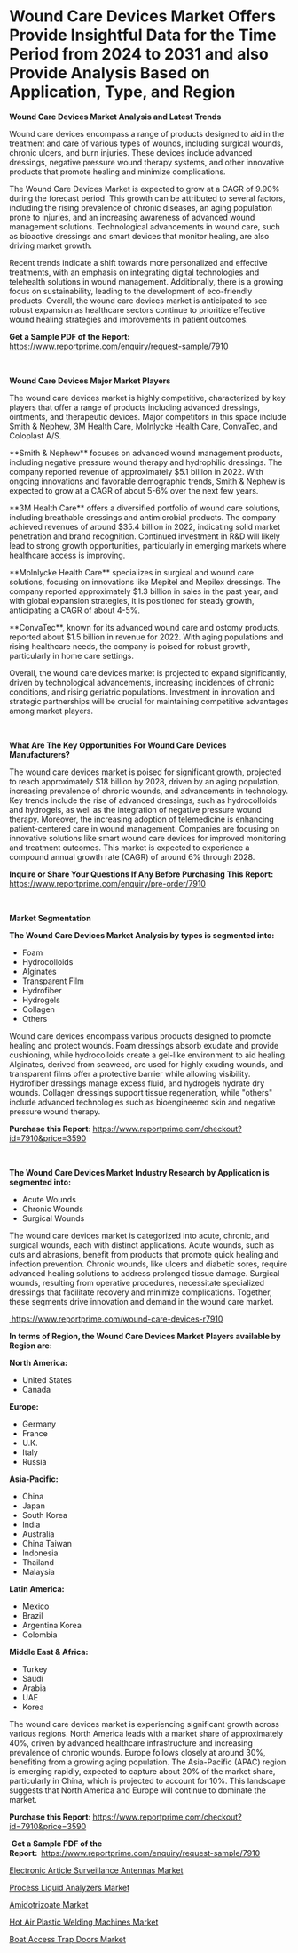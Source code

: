 <p><h1>Wound Care Devices Market Offers Provide Insightful Data for the Time Period from 2024 to 2031 and also Provide Analysis Based on Application, Type, and Region</h1></p><p><strong>Wound Care Devices Market Analysis and Latest Trends</strong></p>
<p><p>Wound care devices encompass a range of products designed to aid in the treatment and care of various types of wounds, including surgical wounds, chronic ulcers, and burn injuries. These devices include advanced dressings, negative pressure wound therapy systems, and other innovative products that promote healing and minimize complications.</p><p>The Wound Care Devices Market is expected to grow at a CAGR of 9.90% during the forecast period. This growth can be attributed to several factors, including the rising prevalence of chronic diseases, an aging population prone to injuries, and an increasing awareness of advanced wound management solutions. Technological advancements in wound care, such as bioactive dressings and smart devices that monitor healing, are also driving market growth.</p><p>Recent trends indicate a shift towards more personalized and effective treatments, with an emphasis on integrating digital technologies and telehealth solutions in wound management. Additionally, there is a growing focus on sustainability, leading to the development of eco-friendly products. Overall, the wound care devices market is anticipated to see robust expansion as healthcare sectors continue to prioritize effective wound healing strategies and improvements in patient outcomes.</p></p>
<p><strong>Get a Sample PDF of the Report:&nbsp;</strong> <a href="https://www.reportprime.com/enquiry/request-sample/7910">https://www.reportprime.com/enquiry/request-sample/7910</a></p>
<p>&nbsp;</p>
<p><strong>Wound Care Devices Major Market Players</strong></p>
<p><p>The wound care devices market is highly competitive, characterized by key players that offer a range of products including advanced dressings, ointments, and therapeutic devices. Major competitors in this space include Smith & Nephew, 3M Health Care, Molnlycke Health Care, ConvaTec, and Coloplast A/S.</p><p>**Smith & Nephew** focuses on advanced wound management products, including negative pressure wound therapy and hydrophilic dressings. The company reported revenue of approximately $5.1 billion in 2022. With ongoing innovations and favorable demographic trends, Smith & Nephew is expected to grow at a CAGR of about 5-6% over the next few years.</p><p>**3M Health Care** offers a diversified portfolio of wound care solutions, including breathable dressings and antimicrobial products. The company achieved revenues of around $35.4 billion in 2022, indicating solid market penetration and brand recognition. Continued investment in R&D will likely lead to strong growth opportunities, particularly in emerging markets where healthcare access is improving.</p><p>**Molnlycke Health Care** specializes in surgical and wound care solutions, focusing on innovations like Mepitel and Mepilex dressings. The company reported approximately $1.3 billion in sales in the past year, and with global expansion strategies, it is positioned for steady growth, anticipating a CAGR of about 4-5%.</p><p>**ConvaTec**, known for its advanced wound care and ostomy products, reported about $1.5 billion in revenue for 2022. With aging populations and rising healthcare needs, the company is poised for robust growth, particularly in home care settings.</p><p>Overall, the wound care devices market is projected to expand significantly, driven by technological advancements, increasing incidences of chronic conditions, and rising geriatric populations. Investment in innovation and strategic partnerships will be crucial for maintaining competitive advantages among market players.</p></p>
<p>&nbsp;</p>
<p><strong>What Are The Key Opportunities For Wound Care Devices Manufacturers?</strong></p>
<p><p>The wound care devices market is poised for significant growth, projected to reach approximately $18 billion by 2028, driven by an aging population, increasing prevalence of chronic wounds, and advancements in technology. Key trends include the rise of advanced dressings, such as hydrocolloids and hydrogels, as well as the integration of negative pressure wound therapy. Moreover, the increasing adoption of telemedicine is enhancing patient-centered care in wound management. Companies are focusing on innovative solutions like smart wound care devices for improved monitoring and treatment outcomes. This market is expected to experience a compound annual growth rate (CAGR) of around 6% through 2028.</p></p>
<p><strong>Inquire or Share Your Questions If Any Before Purchasing This Report:</strong> <a href="https://www.reportprime.com/enquiry/pre-order/7910">https://www.reportprime.com/enquiry/pre-order/7910</a></p>
<p>&nbsp;</p>
<p><strong>Market Segmentation</strong></p>
<p><strong>The Wound Care Devices Market Analysis by types is segmented into:</strong></p>
<p><ul><li>Foam</li><li>Hydrocolloids</li><li>Alginates</li><li>Transparent Film</li><li>Hydrofiber</li><li>Hydrogels</li><li>Collagen</li><li>Others</li></ul></p>
<p><p>Wound care devices encompass various products designed to promote healing and protect wounds. Foam dressings absorb exudate and provide cushioning, while hydrocolloids create a gel-like environment to aid healing. Alginates, derived from seaweed, are used for highly exuding wounds, and transparent films offer a protective barrier while allowing visibility. Hydrofiber dressings manage excess fluid, and hydrogels hydrate dry wounds. Collagen dressings support tissue regeneration, while "others" include advanced technologies such as bioengineered skin and negative pressure wound therapy.</p></p>
<p><strong>Purchase this Report:&nbsp;</strong><a href="https://www.reportprime.com/checkout?id=7910&price=3590">https://www.reportprime.com/checkout?id=7910&price=3590</a></p>
<p>&nbsp;</p>
<p><strong>The Wound Care Devices Market Industry Research by Application is segmented into:</strong></p>
<p><ul><li>Acute Wounds</li><li>Chronic Wounds</li><li>Surgical Wounds</li></ul></p>
<p><p>The wound care devices market is categorized into acute, chronic, and surgical wounds, each with distinct applications. Acute wounds, such as cuts and abrasions, benefit from products that promote quick healing and infection prevention. Chronic wounds, like ulcers and diabetic sores, require advanced healing solutions to address prolonged tissue damage. Surgical wounds, resulting from operative procedures, necessitate specialized dressings that facilitate recovery and minimize complications. Together, these segments drive innovation and demand in the wound care market.</p></p>
<p><a href="https://www.reportprime.com/wound-care-devices-r7910">&nbsp;https://www.reportprime.com/wound-care-devices-r7910</a></p>
<p><strong>In terms of Region, the Wound Care Devices Market Players available by Region are:</strong></p>
<p>
    <p> <strong> North America: </strong>
        <ul>
            <li>United States</li>
            <li>Canada</li>
        </ul>
        </p> 
    <p> <strong> Europe: </strong>
        <ul>
            <li>Germany</li>
            <li>France</li>
            <li>U.K.</li>
            <li>Italy</li>
            <li>Russia</li>
        </ul>
        </p> 
    <p> <strong> Asia-Pacific: </strong>
        <ul>
            <li>China</li>
            <li>Japan</li>
            <li>South Korea</li>
            <li>India</li>
            <li>Australia</li>
            <li>China Taiwan</li>
            <li>Indonesia</li>
            <li>Thailand</li>
            <li>Malaysia</li>
        </ul>
        </p> 
    <p> <strong> Latin America: </strong>
        <ul>
            <li>Mexico</li>
            <li>Brazil</li>
            <li>Argentina Korea</li>
            <li>Colombia</li>
        </ul>
        </p> 
    <p> <strong> Middle East & Africa: </strong>
        <ul>
            <li>Turkey</li>
            <li>Saudi</li>
            <li>Arabia</li>
            <li>UAE</li>
            <li>Korea</li>
        </ul>
    </p>
    </p>
<p><p>The wound care devices market is experiencing significant growth across various regions. North America leads with a market share of approximately 40%, driven by advanced healthcare infrastructure and increasing prevalence of chronic wounds. Europe follows closely at around 30%, benefiting from a growing aging population. The Asia-Pacific (APAC) region is emerging rapidly, expected to capture about 20% of the market share, particularly in China, which is projected to account for 10%. This landscape suggests that North America and Europe will continue to dominate the market.</p></p>
<p><strong>Purchase this Report: </strong><a href="https://www.reportprime.com/checkout?id=7910&price=3590">https://www.reportprime.com/checkout?id=7910&price=3590</a></p>
<p>&nbsp;<strong>Get a Sample PDF of the Report:&nbsp;&nbsp;</strong><a href="https://www.reportprime.com/enquiry/request-sample/7910">https://www.reportprime.com/enquiry/request-sample/7910</a></p>
<p><strong></strong></p>
<p><p><a href="https://medium.com/@michael.parsons65654/how-the-electronic-article-surveillance-antennas-market-is-changing-from-2024-to-2031-fe43a6d7ac2d">Electronic Article Surveillance Antennas Market</a></p><p><a href="https://medium.com/@michael.parsons65654/global-process-liquid-analyzers-market-trends-insights-into-growth-opportunities-and-challenges-c303b3342408">Process Liquid Analyzers Market</a></p><p><a href="https://www.linkedin.com/pulse/global-amidotrizoate-market-trends-forecasts-strategic-c5lve?trackingId=yDxRhA4iRiCQPBBKf2nW6g%3D%3D">Amidotrizoate Market</a></p><p><a href="https://issuu.com/reportprime-2/docs/hot-air-plastic-welding-machines-ma_926282146cb44d">Hot Air Plastic Welding Machines Market</a></p><p><a href="https://issuu.com/reportprime-2/docs/boat-access-trap-doors-market-size-_d050ea8800c354">Boat Access Trap Doors Market</a></p></p>